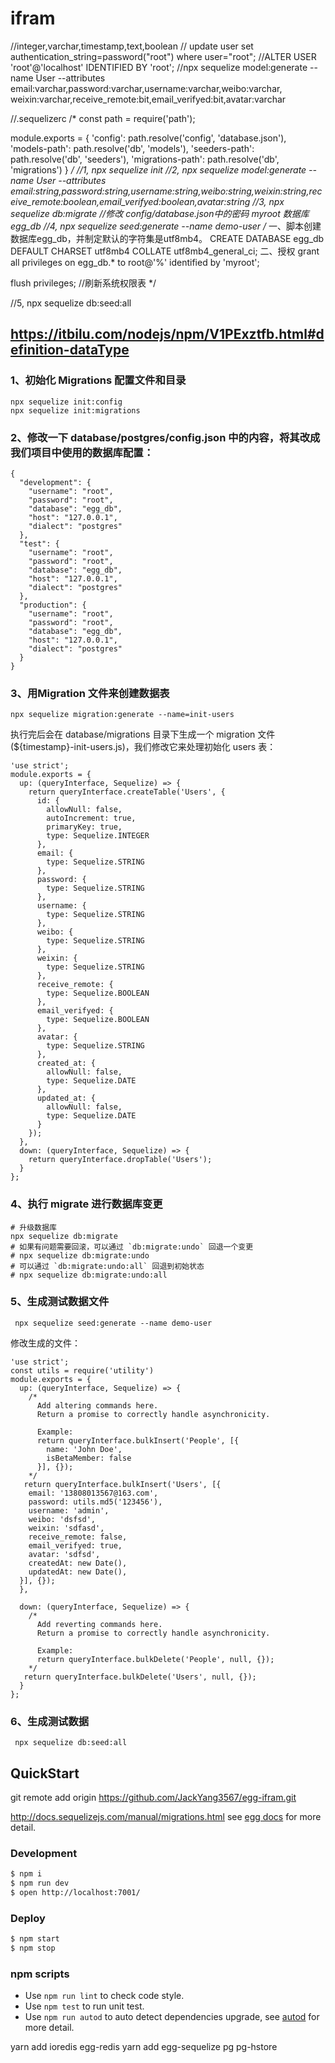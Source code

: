 # ifram

//integer,varchar,timestamp,text,boolean
// update user set authentication_string=password("root") where user="root";
//ALTER USER 'root'@'localhost' IDENTIFIED BY 'root';
//npx sequelize model:generate --name User --attributes email:varchar,password:varchar,username:varchar,weibo:varchar, weixin:varchar,receive_remote:bit,email_verifyed:bit,avatar:varchar

//.sequelizerc
/*
const path = require('path');

module.exports = {
  'config': path.resolve('config', 'database.json'),
  'models-path': path.resolve('db', 'models'),
  'seeders-path': path.resolve('db', 'seeders'),
  'migrations-path': path.resolve('db', 'migrations')
}
*/
//1, npx sequelize init
//2, npx sequelize model:generate --name User --attributes email:string,password:string,username:string,weibo:string,weixin:string,receive_remote:boolean,email_verifyed:boolean,avatar:string
//3, npx sequelize db:migrate
//修改 config/database.json中的密码 myroot  数据库egg_db
//4, npx sequelize seed:generate --name demo-user
/*
一、脚本创建数据库egg_db，并制定默认的字符集是utf8mb4。
CREATE DATABASE egg_db DEFAULT CHARSET utf8mb4 COLLATE utf8mb4_general_ci;
二、授权
grant all privileges on egg_db.* to root@'%' identified by 'myroot';

flush privileges; //刷新系统权限表
*/

//5, npx sequelize db:seed:all

## https://itbilu.com/nodejs/npm/V1PExztfb.html#definition-dataType

### 1、初始化 Migrations 配置文件和目录
```
npx sequelize init:config
npx sequelize init:migrations
```

### 2、修改一下 database/postgres/config.json 中的内容，将其改成我们项目中使用的数据库配置：
```
{
  "development": {
    "username": "root",
    "password": "root",
    "database": "egg_db",
    "host": "127.0.0.1",
    "dialect": "postgres"
  },
  "test": {
    "username": "root",
    "password": "root",
    "database": "egg_db",
    "host": "127.0.0.1",
    "dialect": "postgres"
  },
  "production": {
    "username": "root",
    "password": "root",
    "database": "egg_db",
    "host": "127.0.0.1",
    "dialect": "postgres"
  }
}

```
### 3、用Migration 文件来创建数据表
```
npx sequelize migration:generate --name=init-users
```
执行完后会在 database/migrations 目录下生成一个 migration 文件(${timestamp}-init-users.js)，我们修改它来处理初始化 users 表：
```
'use strict';
module.exports = {
  up: (queryInterface, Sequelize) => {
    return queryInterface.createTable('Users', {
      id: {
        allowNull: false,
        autoIncrement: true,
        primaryKey: true,
        type: Sequelize.INTEGER
      },
      email: {
        type: Sequelize.STRING
      },
      password: {
        type: Sequelize.STRING
      },
      username: {
        type: Sequelize.STRING
      },
      weibo: {
        type: Sequelize.STRING
      },
      weixin: {
        type: Sequelize.STRING
      },
      receive_remote: {
        type: Sequelize.BOOLEAN
      },
      email_verifyed: {
        type: Sequelize.BOOLEAN
      },
      avatar: {
        type: Sequelize.STRING
      },
      created_at: {
        allowNull: false,
        type: Sequelize.DATE
      },
      updated_at: {
        allowNull: false,
        type: Sequelize.DATE
      }
    });
  },
  down: (queryInterface, Sequelize) => {
    return queryInterface.dropTable('Users');
  }
};
```
### 4、执行 migrate 进行数据库变更
```
# 升级数据库
npx sequelize db:migrate
# 如果有问题需要回滚，可以通过 `db:migrate:undo` 回退一个变更
# npx sequelize db:migrate:undo
# 可以通过 `db:migrate:undo:all` 回退到初始状态
# npx sequelize db:migrate:undo:all
```
### 5、生成测试数据文件
```
 npx sequelize seed:generate --name demo-user
```
修改生成的文件：
```
'use strict';
const utils = require('utility')
module.exports = {
  up: (queryInterface, Sequelize) => {
    /*
      Add altering commands here.
      Return a promise to correctly handle asynchronicity.

      Example:
      return queryInterface.bulkInsert('People', [{
        name: 'John Doe',
        isBetaMember: false
      }], {});
    */
   return queryInterface.bulkInsert('Users', [{
    email: '13808013567@163.com',
    password: utils.md5('123456'),
    username: 'admin',
    weibo: 'dsfsd',
    weixin: 'sdfasd',
    receive_remote: false,
    email_verifyed: true,
    avatar: 'sdfsd',
    createdAt: new Date(),
    updatedAt: new Date(),
  }], {});
  },

  down: (queryInterface, Sequelize) => {
    /*
      Add reverting commands here.
      Return a promise to correctly handle asynchronicity.

      Example:
      return queryInterface.bulkDelete('People', null, {});
    */
   return queryInterface.bulkDelete('Users', null, {});
  }
};

```
### 6、生成测试数据
```
 npx sequelize db:seed:all
```


## QuickStart
git remote add origin https://github.com/JackYang3567/egg-ifram.git
<!-- add docs here for user -->
http://docs.sequelizejs.com/manual/migrations.html
see [egg docs][egg] for more detail.

### Development

```bash
$ npm i
$ npm run dev
$ open http://localhost:7001/
```

### Deploy

```bash
$ npm start
$ npm stop
```

### npm scripts

- Use `npm run lint` to check code style.
- Use `npm test` to run unit test.
- Use `npm run autod` to auto detect dependencies upgrade, see [autod](https://www.npmjs.com/package/autod) for more detail.


[egg]: https://eggjs.org
yarn add ioredis egg-redis
yarn add egg-sequelize  pg pg-hstore